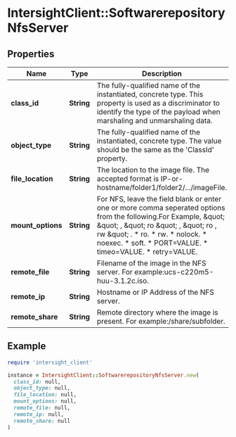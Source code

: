 # IntersightClient::SoftwarerepositoryNfsServer

## Properties

| Name | Type | Description | Notes |
| ---- | ---- | ----------- | ----- |
| **class_id** | **String** | The fully-qualified name of the instantiated, concrete type. This property is used as a discriminator to identify the type of the payload when marshaling and unmarshaling data. | [default to &#39;softwarerepository.NfsServer&#39;] |
| **object_type** | **String** | The fully-qualified name of the instantiated, concrete type. The value should be the same as the &#39;ClassId&#39; property. | [default to &#39;softwarerepository.NfsServer&#39;] |
| **file_location** | **String** | The location to the image file. The accepted format is IP-or-hostname/folder1/folder2/.../imageFile. | [optional] |
| **mount_options** | **String** | For NFS, leave the field blank or enter one or more comma seperated options from the following.For Example, \&quot; \&quot; , \&quot; ro \&quot; , \&quot; ro , rw \&quot; . * ro. * rw. * nolock. * noexec. * soft. * PORT&#x3D;VALUE. * timeo&#x3D;VALUE. * retry&#x3D;VALUE. | [optional][readonly] |
| **remote_file** | **String** | Filename of the image in the NFS server. For example:ucs-c220m5-huu-3.1.2c.iso. | [optional][readonly] |
| **remote_ip** | **String** | Hostname or IP Address of the NFS server. | [optional][readonly] |
| **remote_share** | **String** | Remote directory where the image is present. For example:/share/subfolder. | [optional][readonly] |

## Example

```ruby
require 'intersight_client'

instance = IntersightClient::SoftwarerepositoryNfsServer.new(
  class_id: null,
  object_type: null,
  file_location: null,
  mount_options: null,
  remote_file: null,
  remote_ip: null,
  remote_share: null
)
```

